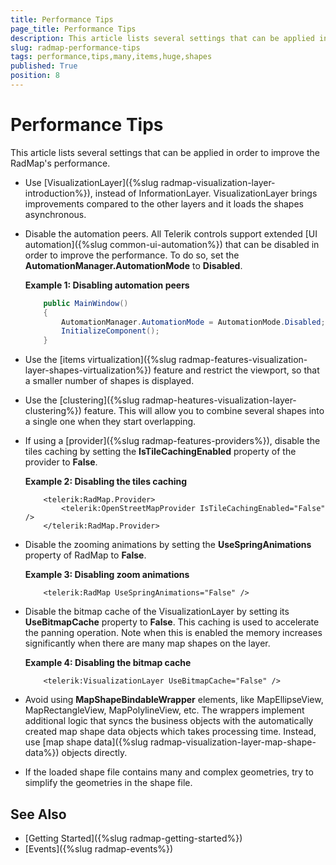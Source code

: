```yaml
---
title: Performance Tips
page_title: Performance Tips
description: This article lists several settings that can be applied in order to improve the RadMap's performance.
slug: radmap-performance-tips
tags: performance,tips,many,items,huge,shapes
published: True
position: 8
---
```


# Performance Tips

This article lists several settings that can be applied in order to improve the RadMap's performance.

* Use [VisualizationLayer]({%slug radmap-visualization-layer-introduction%}), instead of InformationLayer. VisualizationLayer brings improvements compared to the other layers and it loads the shapes asynchronous.

* Disable the automation peers. All Telerik controls support extended [UI automation]({%slug common-ui-automation%}) that can be disabled in order to improve the performance. To do so, set the __AutomationManager.AutomationMode__ to __Disabled__.

	__Example 1: Disabling automation peers__
	```C#
		public MainWindow()
        {
            AutomationManager.AutomationMode = AutomationMode.Disabled;
            InitializeComponent();         
        }
	```

* Use the [items virtualization]({%slug radmap-features-visualization-layer-shapes-virtualization%}) feature and restrict the viewport, so that a smaller number of shapes is displayed.

* Use the [clustering]({%slug radmap-heatures-visualization-layer-clustering%}) feature. This will allow you to combine several shapes into a single one when they start overlapping.

* If using a [provider]({%slug radmap-features-providers%}), disable the tiles caching by setting the __IsTileCachingEnabled__ property of the provider to __False__. 

	__Example 2: Disabling the tiles caching__
	```XAML
		<telerik:RadMap.Provider>
			<telerik:OpenStreetMapProvider IsTileCachingEnabled="False" />
		</telerik:RadMap.Provider>
	```

* Disable the zooming animations by setting the __UseSpringAnimations__ property of RadMap to __False__.

	__Example 3: Disabling zoom animations__
	```XAML
		<telerik:RadMap UseSpringAnimations="False" />
	```

* Disable the bitmap cache of the VisualizationLayer by setting its __UseBitmapCache__ property to __False__. This caching is used to accelerate the panning operation. Note when this is enabled the memory increases significantly when there are many map shapes on the layer.

	__Example 4: Disabling the bitmap cache__
	```XAML
		<telerik:VisualizationLayer UseBitmapCache="False" />	
	```

* Avoid using __MapShapeBindableWrapper__ elements, like MapEllipseView, MapRectangleView, MapPolylineView, etc. The wrappers implement additional logic that syncs the business objects with the automatically created map shape data objects which takes processing time. Instead, use [map shape data]({%slug radmap-visualization-layer-map-shape-data%}) objects directly.

* If the loaded shape file contains many and complex geometries, try to simplify the geometries in the shape file.

## See Also  
 * [Getting Started]({%slug radmap-getting-started%}) 
 * [Events]({%slug radmap-events%})

